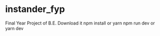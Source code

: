 # instander_fyp
Final Year Project of B.E.  Download it npm install or yarn npm run dev or yarn dev
